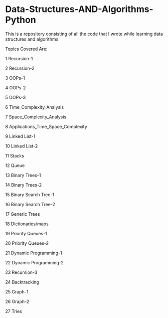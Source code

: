 # Data-Structures-AND-Algorithms-Python

This is a repository consisting of all the code that I wrote while learning data structures and algorithms 

Topics Covered Are:

1 Recursion-1

2 Recursion-2

3 OOPs-1

4 OOPs-2

5 OOPs-3 

6 Time_Complexity_Analysis

7 Space_Complexity_Analysis

8 Applications_Time_Space_Complexity

9 Linked List-1

10 Linked List-2

11 Stacks

12 Queue

13 Binary Trees-1

14 Binary Trees-2

15 Binary Search Tree-1

16 Binary Search Tree-2

17 Generic Trees

18 Dictionaries/maps

19 Priority Queues-1

20 Priority Queues-2

21 Dynamic Programming-1

22 Dynamic Programming-2

23 Recursion-3

24 Backtracking

25 Graph-1

26 Graph-2

27 Tries

